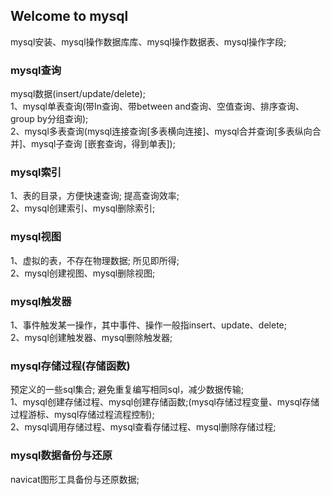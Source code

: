 ## Welcome to mysql
mysql安装、mysql操作数据库库、mysql操作数据表、mysql操作字段;

### mysql查询
mysql数据(insert/update/delete);  
1、mysql单表查询(带In查询、带between and查询、空值查询、排序查询、group by分组查询);  
2、mysql多表查询(mysql连接查询[多表横向连接]、mysql合并查询[多表纵向合并]、mysql子查询
[嵌套查询，得到单表]);
  
### mysql索引
1、表的目录，方便快速查询;    提高查询效率;  
2、mysql创建索引、mysql删除索引;
          
### mysql视图
1、虚拟的表，不存在物理数据;  所见即所得;  
2、mysql创建视图、mysql删除视图;
          
### mysql触发器
 1、事件触发某一操作，其中事件、操作一般指insert、update、delete;  
 2、mysql创建触发器、mysql删除触发器;
 
### mysql存储过程(存储函数)
 预定义的一些sql集合;   避免重复编写相同sql，减少数据传输;    
 1、mysql创建存储过程、mysql创建存储函数;(mysql存储过程变量、mysql存储过程游标、mysql存储过程流程控制);   
 2、mysql调用存储过程、mysql查看存储过程、mysql删除存储过程;
 
### mysql数据备份与还原
 navicat图形工具备份与还原数据;
